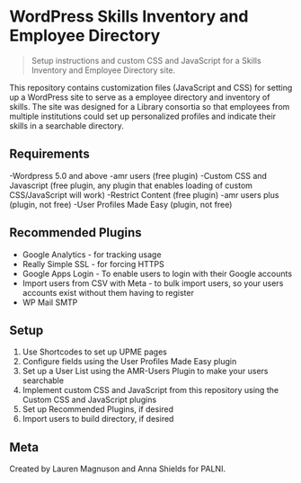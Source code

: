 # WordPress Skills Inventory and Employee Directory
> Setup instructions and custom CSS and JavaScript for a Skills Inventory and Employee Directory site.

This repository contains customization files (JavaScript and CSS) for setting up a WordPress site to serve as a employee directory and inventory of skills.  The site was designed for a Library consortia so that employees from multiple institutions could set up personalized profiles and indicate their skills in a searchable directory.

## Requirements

-Wordpress 5.0 and above
-amr users (free plugin)
-Custom CSS and Javascript (free plugin, any plugin that enables loading of custom CSS/JavaScript will work)
-Restrict Content (free plugin)
-amr users plus (plugin, not free)
-User Profiles Made Easy (plugin, not free)

## Recommended Plugins
 - Google Analytics - for tracking usage
 - Really Simple SSL - for forcing HTTPS
 - Google Apps Login - To enable users to login with their Google accounts
 - Import users from CSV with Meta - to bulk import users, so your users accounts exist without them having to register
 - WP Mail SMTP

## Setup

1.  Use Shortcodes to set up UPME pages
2.  Configure fields using the User Profiles Made Easy plugin
3.  Set up a User List using the AMR-Users Plugin to make your users searchable
4.  Implement custom CSS and JavaScript from this repository using the Custom CSS and JavaScript plugins
5.  Set up Recommended Plugins, if desired
6.  Import users to build directory, if desired  

## Meta

Created by Lauren Magnuson and Anna Shields for PALNI.